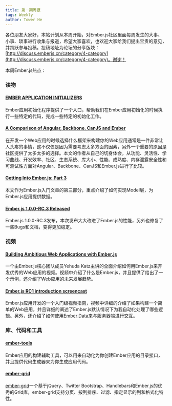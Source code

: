 ```yaml
---
title: 第一期周报
tags: Weekly
author: Tower He
---
```


各位朋友大家好，本站计划从本周开始，对Ember.js社区里面每周发生的大事、小事、琐事进行收集与报道，希望大家喜欢，也欢迎大家给我们提出宝贵的意见，并踊跃参与投稿。投稿地址为论坛的分享版块：[http://discuss.emberjs.cn/category/4-category](http://discuss.emberjs.cn/category/4-category)。谢谢！

本周Ember.js热点：

### 读物

#### [EMBER APPLICATION INITIALIZERS](http://mcdowall.info/posts/ember-application-initializers/)

Ember应用初始化程序提供了一个入口，帮助我们在Ember应用初始化的时候执行一些特定的代码，完成一些特定的初始化工作。

#### [A Comparison of Angular, Backbone, CanJS and Ember](http://sporto.github.io/blog/2013/04/12/comparison-angular-backbone-can-ember/)

在开发一个Web应用的时候选择什么框架来构建你的Web应用通常是一件非常让人头疼的事情，这不仅仅是因为需要考虑太多方面的因素，另外一个重要的原因是社区提供了太多太多的选择。本文的作者从自己的切身体会，从功能、灵活性、学习曲线、开发效率、社区、生态系统、库大小、性能、成熟度、内存泄露安全性和可测试性方面对Angular、Backbone、CanJS和Ember.js进行了比较。

#### [Getting Into Ember.js: Part 3](http://net.tutsplus.com/tutorials/javascript-ajax/getting-into-ember-js-part-3/)

本文作为Ember.js入门文章的第三部分，重点介绍了如何实现Model层，为Ember.js应用提供数据。

#### [Ember.js 1.0.0-RC.3 Released](http://emberjs.cn/blog/2013/04/23/ember-js-1-0-0-rc3.html)

Ember.js 1.0.0-RC.3发布，本次发布大大改进了Ember.js的性能，另外也修复了一些Bugs和文档，变得更加稳定。

### 视频

#### [Building Ambitious Web Applications with Ember.js](http://www.tudou.com/programs/view/HvtE3-nEyPg/)

一个由Ember.js核心团队成员Yehuda
Katz主讲的全面介绍如何用Ember.js来开发优秀的Web应用的视频。视频中介绍了什么是Ember.js，并且提供了给出了一个示例，还介绍了Web应用的未来发展趋势。


#### [Ember.js RC1 introduction screencast](http://toranbillups.com/blog/archive/2013/03/02/emberjs-rc1-introduction-screencast/)

Ember.js应用开发的一个入门级视频指南，视频中详细的介绍了如果构建一个简单的Web应用，并且详细的阐述了Ember.js默认情况下为我自动化处理了哪些逻辑。另外，还介绍了如何使用[Ember Data](https://github.com/emberjs/data)来与服务器端进行交互。

### 库、代码和工具

#### [ember-tools](https://github.com/rpflorence/ember-tools)

Ember应用的构建辅助工具，可以用来自动化为你创建Ember应用的目录接口，并且提供代码生成器来为你生成应用代码。

#### [ember-grid](https://github.com/Myslik/ember-grid)

[ember-grid](https://github.com/Myslik/ember-grid)一个基于jQuery、Twitter Bootstrap、Handlebars和Ember.js的优秀的Grid库，ember-grid支持分页、按列排序、过滤、指定显示的列和格式化特性。
